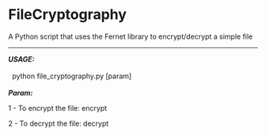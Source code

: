 # FileCryptography
A Python script that uses the Fernet library to encrypt/decrypt a simple file
<hr>
<em><strong> USAGE: </strong></em><br><br>
&nbsp; python file_cryptography.py [param]
<br><br>
<em><strong> Param: </strong></em> <br>

1 - To encrypt the file: encrypt <br>

2 - To decrypt the file: decrypt
